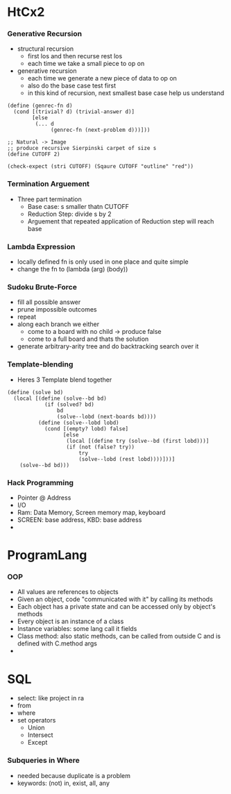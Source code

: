# HtCx2
### Generative Recursion
- structural recursion
  - first los and then recurse rest los
  - each time we take a small piece to op on
- generative recursion
  - each time we generate a new piece of data to op on
  - also do the base case test first
  - in this kind of recursion, next smallest base case help us understand
```rkt
(define (genrec-fn d)
  (cond [(trivial? d) (trivial-answer d)]
        [else
         (... d 
              (genrec-fn (next-problem d)))]))

;; Natural -> Image
;; produce recursive Sierpinski carpet of size s
(define CUTOFF 2)

(check-expect (stri CUTOFF) (Sqaure CUTOFF "outline" "red"))
```
### Termination Arguement
- Three part termination
  - Base case: s smaller thatn CUTOFF
  - Reduction Step: divide s by 2
  - Arguement that repeated application of Reduction step will reach base
### Lambda Expression
- locally defined fn is only used in one place and quite simple
- change the fn to (lambda (arg) (body))
### Sudoku Brute-Force
- fill all possible answer
- prune impossible outcomes
- repeat
- along each branch we either
  - come to a board with no child -> produce false
  - come to a full board and thats the solution
- generate arbitrary-arity tree and do backtracking search over it
### Template-blending
- Heres 3 Template blend together
```rkt
(define (solve bd)
  (local [(define (solve--bd bd)
		    (if (solved? bd)
				bd
				(solve--lobd (next-boards bd))))
		  (define (solve--lobd lobd)
		    (cond [(empty? lobd) false]
			      [else
				   (local [(define try (solve--bd (first lobd)))]
				   (if (not (false? try))
					   try
					   (solve--lobd (rest lobd))))]))]
	(solve--bd bd)))
```

### Hack Programming
- Pointer @ Address
- I/O
- Ram: Data Memory, Screen memory map, keyboard
- SCREEN: base address, KBD: base address
-

# ProgramLang
### OOP
- All values are references to objects
- Given an object, code "communicated with it" by calling its methods
- Each object has a private state and can be accessed only by object's methods
- Every object is an instance of a class
- Instance variables: some lang call it fields 
- Class method: also static methods, can be called from outside C and is defined with C.method args
- 

# SQL
- select: like project in ra
- from
- where
- set operators
  - Union
  - Intersect
  - Except
### Subqueries in Where
- needed because duplicate is a problem
- keywords: (not) in, exist, all, any
